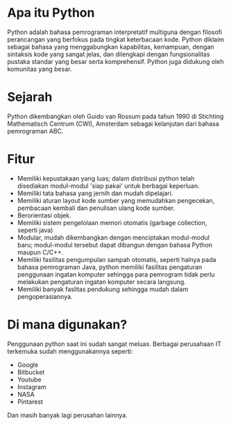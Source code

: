 # Apa itu Python
Python adalah bahasa pemrograman interpretatif multiguna dengan filosofi perancangan yang berfokus pada tingkat keterbacaan kode.
Python diklaim sebagai bahasa yang menggabungkan kapabilitas, kemampuan, dengan sintaksis kode yang sangat jelas, 
dan dilengkapi dengan fungsionalitas pustaka standar yang besar serta komprehensif. Python juga didukung oleh komunitas yang besar.

# Sejarah
Python dikembangkan oleh Guido van Rossum pada tahun 1990 di Stichting Mathematisch Centrum (CWI), 
Amsterdam sebagai kelanjutan dari bahasa pemrograman ABC.

# Fitur
* Memiliki kepustakaan yang luas; dalam distribusi python telah disediakan modul-modul 'siap pakai' untuk berbagai keperluan.
* Memiliki tata bahasa yang jernih dan mudah dipelajari.
* Memiliki aturan layout kode sumber yang memudahkan pengecekan, pembacaan kembali dan penulisan ulang kode sumber.
* Berorientasi objek.
* Memiliki sistem pengelolaan memori otomatis (garbage collection, seperti java)
* Modular, mudah dikembangkan dengan menciptakan modul-modul baru; modul-modul tersebut dapat dibangun dengan bahasa Python maupun C/C++.
* Memiliki fasilitas pengumpulan sampah otomatis, seperti halnya pada bahasa pemrograman Java, python memiliki fasilitas pengaturan penggunaan ingatan komputer sehingga para pemrogram tidak perlu melakukan pengaturan ingatan komputer secara langsung.
* Memiliki banyak faslitas pendukung sehingga mudah dalam pengoperasiannya.

# Di mana digunakan?
Penggunaan python saat ini sudah sangat meluas. Berbagai perusahaan IT terkemuka sudah menggunakannya seperti:

* Google
* Bitbucket
* Youtube
* Instagram
* NASA
* Pintarest

Dan masih banyak lagi perusahan lainnya. 
